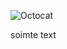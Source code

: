 
![Octocat](https://www.canva.com/design/DAGFUkLH06A/dxxBD0ytO-QYXaI-O39jfg/view?utm_content=DAGFUkLH06A&utm_campaign=designshare&utm_medium=link&utm_source=sharebutton&mode=preview)

soimte text
